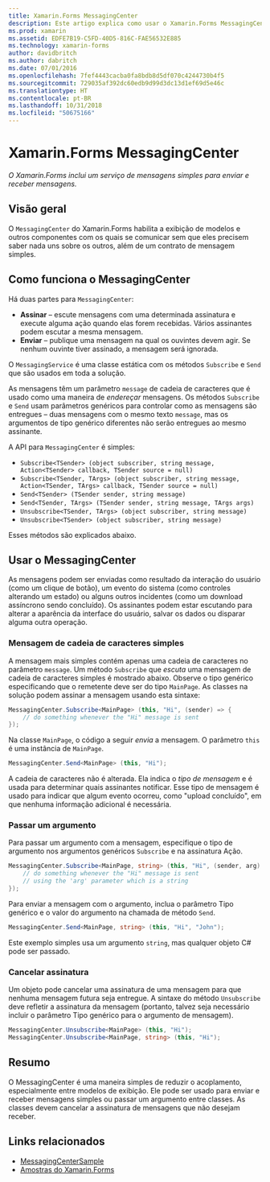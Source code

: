 ```yaml
---
title: Xamarin.Forms MessagingCenter
description: Este artigo explica como usar o Xamarin.Forms MessagingCenter para enviar e receber mensagens de modo a reduzir o acoplamento entre classes, como modelos de exibição.
ms.prod: xamarin
ms.assetid: EDFE7B19-C5FD-40D5-816C-FAE56532E885
ms.technology: xamarin-forms
author: davidbritch
ms.author: dabritch
ms.date: 07/01/2016
ms.openlocfilehash: 7fef4443cacba0fa8bdb8d5df070c4244730b4f5
ms.sourcegitcommit: 729035af392dc60edb9d99d3dc13d1ef69d5e46c
ms.translationtype: HT
ms.contentlocale: pt-BR
ms.lasthandoff: 10/31/2018
ms.locfileid: "50675166"
---
```

# <a name="xamarinforms-messagingcenter"></a>Xamarin.Forms MessagingCenter

_O Xamarin.Forms inclui um serviço de mensagens simples para enviar e receber mensagens._

<a name="Overview" />

## <a name="overview"></a>Visão geral

O `MessagingCenter` do Xamarin.Forms habilita a exibição de modelos e outros componentes com os quais se comunicar sem que eles precisem saber nada uns sobre os outros, além de um contrato de mensagem simples.

<a name="How_the_MessagingCenter_Works" />

## <a name="how-the-messagingcenter-works"></a>Como funciona o MessagingCenter

Há duas partes para `MessagingCenter`:

-  **Assinar** – escute mensagens com uma determinada assinatura e execute alguma ação quando elas forem recebidas. Vários assinantes podem escutar a mesma mensagem.
-  **Enviar** – publique uma mensagem na qual os ouvintes devem agir. Se nenhum ouvinte tiver assinado, a mensagem será ignorada.


O `MessagingService` é uma classe estática com os métodos `Subscribe` e `Send` que são usados em toda a solução.

As mensagens têm um parâmetro `message` de cadeia de caracteres que é usado como uma maneira de *endereçar* mensagens. Os métodos `Subscribe` e `Send` usam parâmetros genéricos para controlar como as mensagens são entregues – duas mensagens com o mesmo texto `message`, mas os argumentos de tipo genérico diferentes não serão entregues ao mesmo assinante.

A API para `MessagingCenter` é simples:

- `Subscribe<TSender> (object subscriber, string message, Action<TSender> callback, TSender source = null)`
- `Subscribe<TSender, TArgs> (object subscriber, string message, Action<TSender, TArgs> callback, TSender source = null)`
- `Send<TSender> (TSender sender, string message)`
- `Send<TSender, TArgs> (TSender sender, string message, TArgs args)`
- `Unsubscribe<TSender, TArgs> (object subscriber, string message)`
- `Unsubscribe<TSender> (object subscriber, string message)`

Esses métodos são explicados abaixo.

<a name="Using_the_MessagingCenter" />

## <a name="using-the-messagingcenter"></a>Usar o MessagingCenter

As mensagens podem ser enviadas como resultado da interação do usuário (como um clique de botão), um evento do sistema (como controles alterando um estado) ou alguns outros incidentes (como um download assíncrono sendo concluído). Os assinantes podem estar escutando para alterar a aparência da interface do usuário, salvar os dados ou disparar alguma outra operação.

### <a name="simple-string-message"></a>Mensagem de cadeia de caracteres simples

A mensagem mais simples contém apenas uma cadeia de caracteres no parâmetro `message`. Um método `Subscribe` que *escuta* uma mensagem de cadeia de caracteres simples é mostrado abaixo. Observe o tipo genérico especificando que o remetente deve ser do tipo `MainPage`. As classes na solução podem assinar a mensagem usando esta sintaxe:

```csharp
MessagingCenter.Subscribe<MainPage> (this, "Hi", (sender) => {
    // do something whenever the "Hi" message is sent
});
```

Na classe `MainPage`, o código a seguir *envia* a mensagem. O parâmetro `this` é uma instância de `MainPage`.

```csharp
MessagingCenter.Send<MainPage> (this, "Hi");
```

A cadeia de caracteres não é alterada. Ela indica o *tipo de mensagem* e é usada para determinar quais assinantes notificar. Esse tipo de mensagem é usado para indicar que algum evento ocorreu, como "upload concluído", em que nenhuma informação adicional é necessária.

### <a name="passing-an-argument"></a>Passar um argumento

Para passar um argumento com a mensagem, especifique o tipo de argumento nos argumentos genéricos `Subscribe` e na assinatura Ação.

```csharp
MessagingCenter.Subscribe<MainPage, string> (this, "Hi", (sender, arg) => {
    // do something whenever the "Hi" message is sent
    // using the 'arg' parameter which is a string
});
```

Para enviar a mensagem com o argumento, inclua o parâmetro Tipo genérico e o valor do argumento na chamada de método `Send`.

```csharp
MessagingCenter.Send<MainPage, string> (this, "Hi", "John");
```

Este exemplo simples usa um argumento `string`, mas qualquer objeto C# pode ser passado.

### <a name="unsubscribe"></a>Cancelar assinatura

Um objeto pode cancelar uma assinatura de uma mensagem para que nenhuma mensagem futura seja entregue. A sintaxe do método `Unsubscribe` deve refletir a assinatura da mensagem (portanto, talvez seja necessário incluir o parâmetro Tipo genérico para o argumento de mensagem).

```csharp
MessagingCenter.Unsubscribe<MainPage> (this, "Hi");
MessagingCenter.Unsubscribe<MainPage, string> (this, "Hi");
```

<a name="Summary" />

## <a name="summary"></a>Resumo

O MessagingCenter é uma maneira simples de reduzir o acoplamento, especialmente entre modelos de exibição. Ele pode ser usado para enviar e receber mensagens simples ou passar um argumento entre classes. As classes devem cancelar a assinatura de mensagens que não desejam receber.


## <a name="related-links"></a>Links relacionados

- [MessagingCenterSample](https://developer.xamarin.com/samples/UsingMessagingCenter)
- [Amostras do Xamarin.Forms](https://github.com/xamarin/xamarin-forms-samples)

